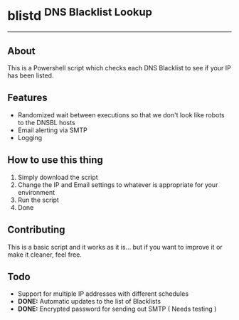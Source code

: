 # blistd <sup>DNS Blacklist Lookup</sup>

---

## About

This is a Powershell script which checks each DNS Blacklist to see if your IP has been listed.  

## Features

- Randomized wait between executions so that we don't look like robots to the DNSBL hosts
- Email alerting via SMTP
- Logging

## How to use this thing

1. Simply download the script
3. Change the IP and Email settings to whatever is appropriate for your environment
3. Run the script
7. Done

## Contributing

This is a basic script and it works as it is... but if you want to improve it or make it cleaner, feel free.

## Todo

- Support for multiple IP addresses with different schedules
- **DONE:** Automatic updates to the list of Blacklists
- **DONE:** Encrypted password for sending out SMTP ( Needs testing )
